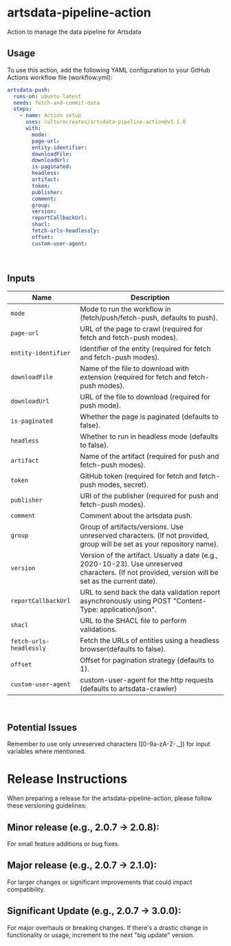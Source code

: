 # artsdata-pipeline-action
Action to manage the data pipeline for Artsdata

## Usage 

To use this action, add the following YAML configuration to your GitHub Actions workflow file (workflow.yml):

```yml
artsdata-push:
  runs-on: ubuntu-latest
  needs: fetch-and-commit-data
  steps:
    - name: Action setup
      uses: culturecreates/artsdata-pipeline-action@v1.1.0
      with:
        mode: 
        page-url:
        entity-identifier:
        downloadFile:
        downloadUrl:
        is-paginated:
        headless:
        artifact:
        token:
        publisher:
        comment:
        group:
        version:
        reportCallbackUrl:
        shacl:
        fetch-urls-headlessly:
        offset:
        custom-user-agent:
```

<br>

## Inputs

| Name                                  | Description                                                                                                                                                              |
| ------------------------------------- | ------------------------------------------------------------------------------------------------------------------------------------------------------------------------ |
| `mode`                              | Mode to run the workflow in (fetch/push/fetch-push, defaults to push).    
| `page-url`                          | URL of the page to crawl (required for fetch and fetch-push modes).
| `entity-identifier	`               | Identifier of the entity (required for fetch and fetch-push modes).
| `downloadFile`                      | Name of the file to download with extension (required for fetch and fetch-push modes).
| `downloadUrl`                       | URL of the file to download (required for push mode).
| `is-paginated`                      | Whether the page is paginated (defaults to false).
| `headless`                          | Whether to run in headless mode (defaults to false).
| `artifact`                          | Name of the artifact (required for push and fetch-push modes).
| `token`                             | GitHub token (required for fetch and fetch-push modes, secret).
| `publisher`                         | URI of the publisher (required for push and fetch-push modes).
| `comment`                           | Comment about the artsdata push.
| `group`                             | Group of artifacts/versions. Use unreserved characters. (If not provided, group will be set as your repository name).
| `version`                           | Version of the artifact. Usually a date (e.g., 2020-10-23). Use unreserved characters. (If not provided, version will be set as the current date).
| `reportCallbackUrl	`               | URL to send back the data validation report asynchronously using POST "Content-Type: application/json".
| `shacl`                             | URL to the SHACL file to perform validations.
| `fetch-urls-headlessly`             | Fetch the URLs of entities using a headless browser(defaults to false).
| `offset`                            | Offset for pagination strategy (defaults to 1).
| `custom-user-agent`                 | custom-user-agent for the http requests (defaults to artsdata-crawler)

<br>

## Potential Issues

Remember to use only unreserved characters ([0-9a-zA-Z-._]) for input variables where mentioned.

# Release Instructions

When preparing a release for the artsdata-pipeline-action, please follow these versioning guidelines:

## Minor release (e.g., 2.0.7 → 2.0.8): 

For small feature additions or bug fixes.

## Major release (e.g., 2.0.7 → 2.1.0): 

For larger changes or significant improvements that could impact compatibility.

## Significant Update (e.g., 2.0.7 → 3.0.0): 

For major overhauls or breaking changes. If there's a drastic change in functionality or usage, increment to the next "big update" version.